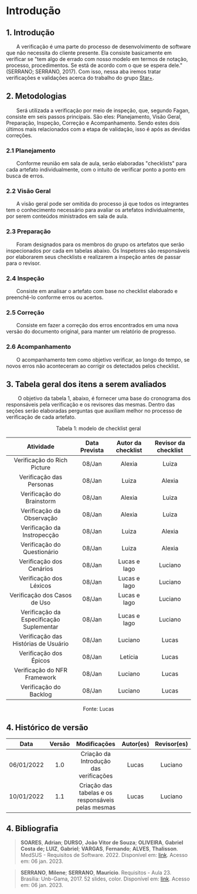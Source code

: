# Introdução

## 1. Introdução

&emsp;&emsp;A verificação é uma parte do processo de desenvolvimento de software que não necessita do cliente presente. Ela consiste basicamente em verificar se "tem algo de errado com nosso modelo em termos de notação, processo, procedimentos. Se está de acordo com o que se espera dele." (SERRANO; SERRANO, 2017). Com isso, nessa aba iremos tratar verificações e validações acerca do trabalho do grupo [Star+]("https://requisitos-de-software.github.io/2022.2-StarPlus/#/").

## 2. Metodologias

&emsp;&emsp;Será utilizada a verificação por meio de inspeção, que, segundo Fagan, consiste em seis passos principais. São eles: Planejamento, Visão Geral, Preparação, Inspeção, Correção e Acompanhamento. Sendo estes dois últimos mais relacionados com a etapa de validação, isso é após as devidas correções.

### 2.1 Planejamento

&emsp;&emsp;Conforme reunião em sala de aula, serão elaboradas "checklists" para cada artefato individualmente, com o intuito de verificar ponto a ponto em busca de erros.

### 2.2 Visão Geral

&emsp;&emsp;A visão geral pode ser omitida do processo já que todos os integrantes tem o conhecimento necessário para avaliar os artefatos individualmente, por serem conteúdos ministrados em sala de aula.

### 2.3 Preparação

&emsp;&emsp;Foram designados para os membros do grupo os artefatos que serão inspecionados por cada em tabelas abaixo. Os Inspetores são responsáveis por elaborarem seus checklists e realizarem a inspeção antes de passar para o revisor.

### 2.4 Inspeção

&emsp;&emsp;Consiste em analisar o artefato com base no checklist elaborado e preenchê-lo conforme erros ou acertos.

### 2.5 Correção

&emsp;&emsp;Consiste em fazer a correção dos erros encontrados em uma nova versão do documento original, para manter um relatório de progresso. 

### 2.6 Acompanhamento

&emsp;&emsp;O acompanhamento tem como objetivo verificar, ao longo do tempo, se novos erros não aconteceram ao corrigir os detectados pelos checklist.

## 3. Tabela geral dos itens a serem avaliados

&emsp;&emsp; O objetivo da tabela 1, abaixo, é fornecer uma base do cronograma dos responsáveis pela verificação e os revisores das mesmas. Dentro das seções serão elaboradas perguntas que auxiliam melhor no processo de verificação de cada artefato.

<figcaption align="center">Tabela 1: modelo de checklist geral</figcaption>

|           Atividade          |    Data Prevista   | Autor da checklist | Revisor da checklist | 
|:----------------------------:|:----------:|  :-------: | :---------: | 
| Verificação do Rich Picture | 08/Jan | Alexia | Luiza | 
| Verificação das Personas | 08/Jan | Luiza | Alexia | 
| Verificação do Brainstorm | 08/Jan | Alexia | Luiza | 
| Verificação da Observação | 08/Jan | Alexia | Luiza | 
| Verificação da Instropecção| 08/Jan | Luiza | Alexia |
| Verificação do Questionário | 08/Jan | Luiza | Alexia |
| Verificação dos Cenários | 08/Jan | Lucas e Iago | Luciano |
| Verificação dos Léxicos | 08/Jan | Lucas e Iago | Luciano |
| Verificação dos Casos de Uso | 08/Jan | Lucas e Iago | Luciano | 
| Verificação da Especificação Suplementar | 08/Jan | Lucas e Iago | Luciano |
| Verificação das Histórias de Usuário | 08/Jan | Luciano | Lucas | 
| Verificação dos Épicos | 08/Jan | Letícia | Lucas |
| Verificação do NFR Framework | 08/Jan | Luciano | Lucas | 
| Verificação do Backlog | 08/Jan | Luciano | Lucas | 

<figcaption align="center">Fonte: Lucas</figcaption>

## 4. Histórico de versão

<center>

|    Data    | Versão |              Modificações              | Autor(es) | Revisor(es) |
| :--------: | :----: | :------------------------------------: | :-------: | :---------: |
| 06/01/2022 |  1.0   | Criação da Introdução das verificações |   Lucas   |   Luciano   |
| 10/01/2022 |  1.1   | Criação das tabelas e os responsáveis pelas mesmas |   Lucas   |   Luciano   |

</center>

## 4. Bibliografia

>**SOARES**, **Adrian**; **DURSO**, **João Vitor de Souza**; **OLIVEIRA**, **Gabriel Costa de; LUIZ**, **Gabriel**; **VARGAS**, **Fernando**; **ALVES**, **Thalisson**. MedSUS - Requisitos de Software. 2022. Disponível em: [link](https://requisitos-de-software.github.io/2021.2-MedSUS/). Acesso em: 06 jan. 2023.

>**SERRANO**, **Milene**; **SERRANO**, **Maurício**. Requisitos - Aula 23. Brasília: Unb-Gama, 2017. 52 slides, color. Disponível em: [link](https://aprender3.unb.br/pluginfile.php/2124537/mod_resource/content/2/Requisitos%20-%20Aula%20023.pdf). Acesso em: 06 jan. 2023.